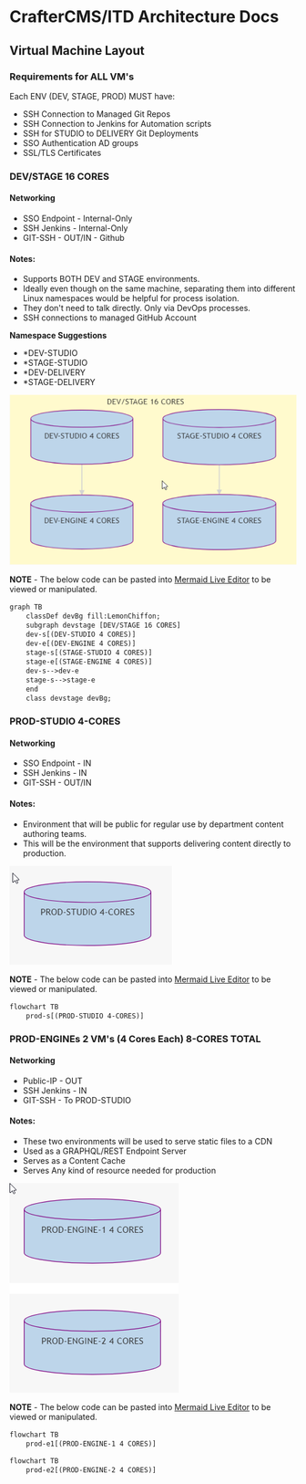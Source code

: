 # CrafterCMS/ITD Architecture Docs
## Virtual Machine Layout

### Requirements for ALL VM's
Each ENV (DEV, STAGE, PROD) MUST have:

- SSH Connection to Managed Git Repos
- SSH Connection to Jenkins for Automation scripts
- SSH for STUDIO to DELIVERY Git Deployments
- SSO Authentication AD groups
- SSL/TLS Certificates

### DEV/STAGE 16 CORES
#### Networking
- SSO Endpoint - Internal-Only
- SSH Jenkins - Internal-Only
- GIT-SSH - OUT/IN - Github
#### Notes: 
- Supports BOTH DEV and STAGE environments.
- Ideally even though on the same machine, separating them into different Linux namespaces would be helpful for process isolation.
- They don't need to talk directly. Only via DevOps processes.
- SSH connections to managed GitHub Account

**Namespace Suggestions**
- *DEV-STUDIO
- *STAGE-STUDIO
- *DEV-DELIVERY
- *STAGE-DELIVERY

![DEV/STAGE 16 CORES](./img/devstage-vm.png)

**NOTE** - The below code can be pasted into [Mermaid Live Editor](https://mermaid-js.github.io/mermaid-live-editor/) to be viewed or manipulated.
```mermaid
graph TB
    classDef devBg fill:LemonChiffon;
    subgraph devstage [DEV/STAGE 16 CORES]
    dev-s[(DEV-STUDIO 4 CORES)]
    dev-e[(DEV-ENGINE 4 CORES)]
    stage-s[(STAGE-STUDIO 4 CORES)]
    stage-e[(STAGE-ENGINE 4 CORES)]
    dev-s-->dev-e
    stage-s-->stage-e
    end
    class devstage devBg;
```

### PROD-STUDIO 4-CORES
#### Networking
- SSO Endpoint - IN
- SSH Jenkins - IN
- GIT-SSH - OUT/IN
#### Notes:
- Environment that will be public for regular use by department content authoring teams.
- This will be the environment that supports delivering content directly to production.

![PROD-STUDIO 4-CORES](./img/prodstudio-vm.png)

**NOTE** - The below code can be pasted into [Mermaid Live Editor](https://mermaid-js.github.io/mermaid-live-editor/) to be viewed or manipulated.
```mermaid
flowchart TB
    prod-s[(PROD-STUDIO 4-CORES)]
```
### PROD-ENGINEs 2 VM's (4 Cores Each) 8-CORES TOTAL
#### Networking
- Public-IP - OUT
- SSH Jenkins - IN
- GIT-SSH - To PROD-STUDIO
#### Notes:
- These two environments will be used to serve static files to a CDN
- Used as a GRAPHQL/REST Endpoint Server
- Serves as a Content Cache
- Serves Any kind of resource needed for production

![PROD-ENGINES 8-CORES](./img/prodengines-vm.png)

**NOTE** - The below code can be pasted into [Mermaid Live Editor](https://mermaid-js.github.io/mermaid-live-editor/) to be viewed or manipulated.
```mermaid
flowchart TB
    prod-e1[(PROD-ENGINE-1 4 CORES)]
```
```mermaid
flowchart TB
    prod-e2[(PROD-ENGINE-2 4 CORES)]
    
```
